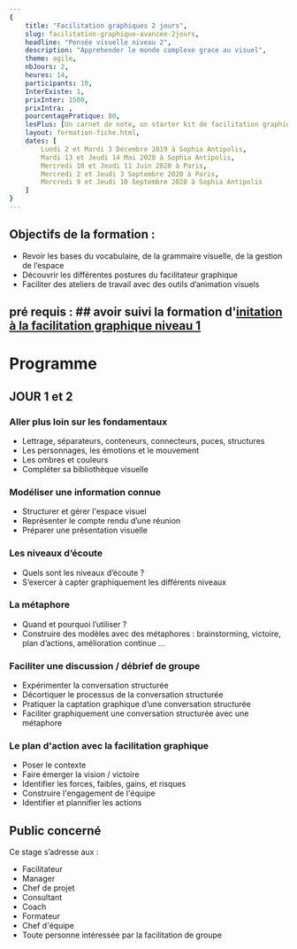 ```yaml
---
{
	title: "Facilitation graphiques 2 jours",
	slug: facilitation-graphique-avancee-2jours, 
	headline: "Pensée visuelle niveau 2",
	description: "Apprehender le monde complexe grace au visuel",
	theme: agile,
	nbJours: 2,
	heures: 14,
	participants: 10,
	InterExiste: 1,
	prixInter: 1500,
	prixIntra: ,
	pourcentagePratique: 80,
	lesPlus: [Un carnet de note, un starter kit de facilitation graphique de la marque neuland, prise en charge du repas],
	layout: formation-fiche.html, 
	dates: [
		Lundi 2 et Mardi 3 Décembre 2019 à Sophia Antipolis,
		Mardi 13 et Jeudi 14 Mai 2020 à Sophia Antipolis,
		Mercredi 10 et Jeudi 11 Juin 2020 à Paris,
		Mercredi 2 et Jeudi 3 Septembre 2020 à Paris,
		Mercredi 9 et Jeudi 10 Septembre 2020 à Sophia Antipolis		
	]
}
---
```


## Objectifs de la formation : ##
* Revoir les bases du vocabulaire, de la grammaire visuelle, de la gestion de l’espace
* Découvrir les différentes postures du facilitateur graphique
* Faciliter des ateliers de travail avec des outils d’animation visuels

## pré requis : ## avoir suivi la formation d'[initation à la facilitation graphique niveau 1](/formations/pensee-visuelle-niveau1)

# Programme #

## JOUR 1 et 2 ## 
 
### Aller plus loin sur les fondamentaux ###
* Lettrage, séparateurs, conteneurs, connecteurs, puces, structures
* Les personnages, les émotions et le mouvement
* Les ombres et couleurs
* Compléter sa bibliothèque visuelle

### Modéliser une information connue ###
* Structurer et gérer l'espace visuel
* Représenter le compte rendu d’une réunion
* Préparer une présentation visuelle

### Les niveaux d’écoute ###
* Quels sont les niveaux d’écoute ?
* S’exercer à capter graphiquement les différents niveaux

### La métaphore ###
* Quand et pourquoi l’utiliser ?
* Construire des modèles avec des métaphores : brainstorming, victoire, plan d’actions, amélioration continue ...

### Faciliter une discussion / débrief de groupe ###
* Expérimenter la conversation structurée
* Décortiquer le processus de la conversation structurée
* Pratiquer la captation graphique d’une conversation structurée
* Faciliter graphiquement une conversation structurée avec une
métaphore

### Le plan d'action avec la facilitation graphique ### 
* Poser le contexte
* Faire émerger la vision / victoire
* Identifier les forces, faibles, gains, et risques 
* Construire l'engagement de l'équipe
* Identifier et plannifier les actions 


## Public concerné ##
Ce stage s’adresse aux : 
* Facilitateur
* Manager
* Chef de projet
* Consultant
* Coach
* Formateur
* Chef d'équipe
* Toute personne intéressée par la facilitation de groupe
